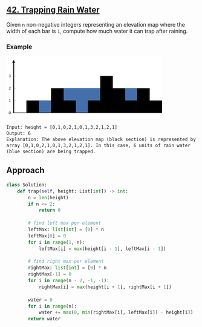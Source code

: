 ## [42. Trapping Rain Water](https://leetcode.com/problems/trapping-rain-water/description/?envType=problem-list-v2&envId=r27zde7r)

Given `n` non-negative integers representing an elevation map where the width of each bar is `1`, compute how much water it can trap after raining.

### Example

![](example-1.png)

```
Input: height = [0,1,0,2,1,0,1,3,2,1,2,1]
Output: 6
Explanation: The above elevation map (black section) is represented by array [0,1,0,2,1,0,1,3,2,1,2,1]. In this case, 6 units of rain water (blue section) are being trapped.
```

## Approach

```python
class Solution:
    def trap(self, height: List[int]) -> int:
        n = len(height)
        if n <= 2:
            return 0

        # find left max per element
        leftMax: list[int] = [0] * n
        leftMax[0] = 0
        for i in range(1, n):
            leftMax[i] = max(height[i - 1], leftMax[i - 1])

        # find right max per element
        rightMax: list[int] = [0] * n
        rightMax[-1] = 0
        for i in range(n - 2, -1, -1):
            rightMax[i] = max(height[i + 1], rightMax[i + 1])

        water = 0
        for i in range(n):
            water += max(0, min(rightMax[i], leftMax[i]) - height[i])
        return water
```

